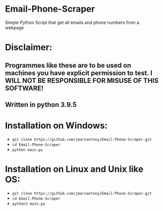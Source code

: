 # Email-Phone-Scraper
Simple Python Script that get all emails and phone numbers from a webpage

# Disclaimer: 
## Programmes like these are to be used on machines you have explicit permission to test. I WILL NOT BE RESPONSIBLE FOR MISUSE OF THIS SOFTWARE!

## Written in python 3.9.5

# Installation on Windows:
* `git clone https://github.com/jmarcantony/Email-Phone-Scraper.git`
* `cd Email-Phone-Scraper`
* `python main.py`

# Installation on Linux and Unix like OS:
* `git clone https://github.com/jmarcantony/Email-Phone-Scraper.git`
* `cd Email-Phone-Scraper`
* `python3 main.py`
